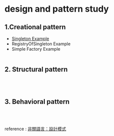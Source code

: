 # design and pattern study

## 1.Creational pattern
- [Singleton Example](https://github.com/changemyminds/Design-and-Pattern/tree/master/Singleton)
- RegistryOfSingleton Example
- Simple Factory Example
<br><br>

## 2. Structural pattern
<br><br>

## 3. Behavioral pattern
<br><br>

reference : [非關語言：設計模式](https://openhome.cc/Gossip/DesignPattern/)


